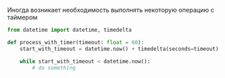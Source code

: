 Иногда возникает необходимость выполнять некоторую операцию с таймером
```python
from datetime import datetime, timedelta

def process_with_timer(timeout: float = 60):
    start_with_timeout = datetime.now() + timedelta(seconds=timeout)

    while start_with_timeout < datetime.now():
        # do something
```